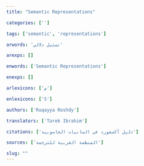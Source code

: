 ```yaml
---
title: "Semantic Representations"

categories: ['']

tags: ['semantic', 'representations']

arwords: 'تمثيل دلالي'

arexps: []

enwords: ['Semantic Representations']

enexps: []

arlexicons: ['م']

enlexicons: ['S']

authors: ['Ruqayya Roshdy']

translators: ['Tarek Ibrahim']

citations: ['دليل أكسفورد في السانيات الحاسوبية']

sources: ['المنظمة العربية للترجمة']

slug: ""
---
```

